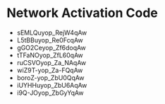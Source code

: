 # Network Activation Code
* sEMLQuyop_RejW4qAw
* L5tBBuyop_Re0FcqAw
* gGO2Ceyop_Zf6doqAw
* tTFaNOyop_ZfL60qAw
* ruCSVOyop_Za_NAqAw
* wiZ9T-yop_Za-FQqAw
* boroZ-yop_ZbU0QqAw
* iUYHHuyop_ZbU6AqAw
* i9Q-JOyop_ZbGyYqAw